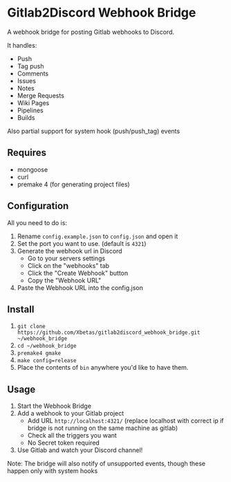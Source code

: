 # Gitlab2Discord Webhook Bridge

A webhook bridge for posting Gitlab webhooks to Discord.

It handles:
+ Push
+ Tag push
+ Comments
+ Issues
+ Notes
+ Merge Requests
+ Wiki Pages
+ Pipelines
+ Builds

Also partial support for system hook (push/push_tag) events

## Requires

+ mongoose
+ curl
+ premake 4 (for generating project files)

## Configuration

All you need to do is:

1. Rename `config.example.json` to `config.json` and open it
1. Set the port you want to use. (default is `4321`)
1. Generate the webhook url in Discord
	+ Go to your servers settings
	+ Click on the "webhooks" tab
	+ Click the "Create Webhook" button
	+ Copy the "Webhook URL"
1. Paste the Webhook URL into the config.json

## Install

1. `git clone https://github.com/Xbetas/gitlab2discord_webhook_bridge.git ~/webhook_bridge`
1. `cd ~/webhook_bridge`
1. `premake4 gmake`
1. `make config=release`
1. Place the contents of `bin` anywhere you'd like to have them.

## Usage

1. Start the Webhook Bridge
1. Add a webhook to your Gitlab project
	+ Add URL `http://localhost:4321/` (replace localhost with correct ip if bridge is not running on the same machine as gitlab)
	+ Check all the triggers you want
	+ No Secret token required
1. Use Gitlab and watch your Discord channel!

Note: The bridge will also notify of unsupported events, though these happen only with system hooks
